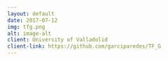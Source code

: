 ```yaml
---
layout: default
date: 2017-07-12
img: tfg.png
alt: image-alt
client: University of Valladolid
client-link: https://github.com/garciparedes/TF_G
---
```

